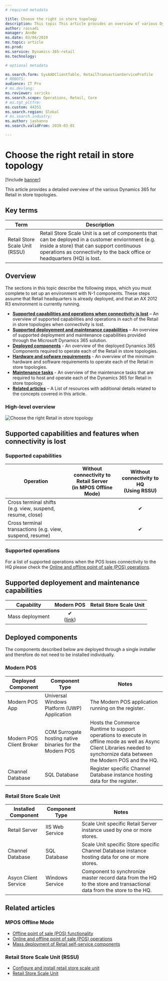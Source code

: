 ```yaml
---
# required metadata

title: Choose the right in store topology
description: This topic This article provides an overview of various Dynamics 365 for Retail in store topologies.
author: rassadi
manager: AnnBe
ms.date: 03/04/2019
ms.topic: article
ms.prod: 
ms.service: Dynamics-365-retail
ms.technology: 

# optional metadata

ms.search.form: SysAADClientTable, RetailTransactionServiceProfile
# ROBOTS: 
audience: IT Pro
# ms.devlang: 
ms.reviewer: sericks
ms.search.scope: Operations, Retail, Core
# ms.tgt_pltfrm: 
ms.custom: 44351
ms.search.region: Global
# ms.search.industry: 
ms.author: jashanno
ms.search.validFrom: 2019-03-01

---
```


# Choose the right retail in store topology

[!include [banner](../../includes/banner.md)]

This article provides a detailed overview of the various Dynamics 365 for Retail in store topologies. 

## Key terms
| Term | Description |
|---|---|
| Retail Store Scale Unit (RSSU) | Retail Store Scale Unit is a set of components that can be deployed in a customer enviornment (e.g. inside a store) that can support continuous operations as connectivity to the back office or headquarters (HQ) is lost. |

## Overview
The sections in this topic describe the following steps, which you must complete to set up an environment with N-1 components. These steps assume that Retail headquarters is already deployed, and that an AX 2012 R3 environment is currently running.

- **[Supported capabilities and operations when connectivity is lost](#Supported-capabilities-and-operations-when-connectivity-is-lost)** – An overview of supported capabilities and operations in each of the Retail in store topologies when connectivity is lost.
- **[Supported deployement and maintenance capabilities](#Supported-deployement-and-maintenance-capabilities)** – An overview of supported deployment and maintenance capabilities provided through the Microsoft Dynamics 365 solution.
- **[Deployed components](#Deployed-components)** - An overview of the deployed Dynamics 365 Components required to operate each of the Retail in store topologies.
- **[Hardware and sofware requirements](#Hardware-and-sofware-requirements)** - An overview of the minimum hardware and software requirements to operate each of the Retail in store topologies.
- **[Maintenance tasks](#Maintenance-tasks)** - An overview of the maintenance tasks that are required to host and operate each of the Dynamics 365 for Retail in store topology.
- **[Related articles](#Related-articles)** – A List of resources with additional details related to the concepts covered in this article.

### High-level overview
![Choose the right Retail in store topology](media/CHANNEL/INSTORE/Topology.jpg)

## Supported capabilities and features when connectivity is lost

### Supported capabilities
| Operation | Without connectivity to Retail Server<br>(in MPOS Offline Mode) | Without connectivity to HQ<br>(Using RSSU) |
| --- | :-: | :-: |
| Cross terminal shifts (e.g. view, suspend, resume, close) | | ✔ | 
| Cross terminal transactions (e.g. view, suspend, resume)  | | ✔ |

### Supported operations
For a list of supported operations when the POS loses connectivity to the HQ please check the [Online and offline point of sale (POS) operations](https://docs.microsoft.com/en-us/dynamics365/unified-operations/retail/pos-operations).

## Supported deployement and maintenance capabilities
| Capability | Modern POS | Retail Store Scale Unit | 
| --- | :-: | :-: |
| Mass deployment | ✔<br>([link](https://docs.microsoft.com/en-us/dynamics365/unified-operations/retail/dev-itpro/retail-mass-deployment)) | |

## Deployed components
The components described below are deployed through a single installer and therefore do not need to be installed individually.

### Modern POS
| Deployed Component | Component Type | Notes |
| --- | --- | --- |
| Modern POS App | Universal Windows Platform (UWP) Application | The Modern POS application running on the register. |
| Modern POS Client Broker | COM Surrogate hosting native binaries for the Modern POS | Hosts the Commerce Runtime to support operations to execute in offline mode as well as Async Client Libraries needed to synchornize data between the Modern POS and the HQ. | 
| Channel Database | SQL Database | Register specific Channel Database instance hosting data for the register.

### Retail Store Scale Unit
| Installed Component | Component Type | Notes |
| --- | --- | --- |
| Retail Server | IIS Web Service | Scale Unit specific Retail Server instance used by one or more stores. |
| Channel Database | SQL Database | Scale Unit specific Store specific Channel Database instance hosting data for one or more stores. |
| Asycn Client Service | Windows Service | Component to synchronize master record data from the HQ to the store and transactional data from the store to the HQ. |

## Related articles
### MPOS Offline Mode
- [Offline point of sale (POS) functionality](https://docs.microsoft.com/en-us/dynamics365/unified-operations/retail/pos-offline-functionality)
- [Online and offline point of sale (POS) operations](https://docs.microsoft.com/en-us/dynamics365/unified-operations/retail/pos-operations)
- [Mass deployment of Retail self-service components](https://docs.microsoft.com/en-us/dynamics365/unified-operations/retail/dev-itpro/retail-mass-deployment)

### Retail Store Scale Unit (RSSU)
- [Configure and install retail store scale unit](https://docs.microsoft.com/en-us/dynamics365/unified-operations/retail/dev-itpro/retail-store-scale-unit-configuration-installation)
- [Retail Store Scale Unit](https://docs.microsoft.com/en-us/dynamics365/unified-operations/retail/dev-itpro/retail-store-system-begin)
